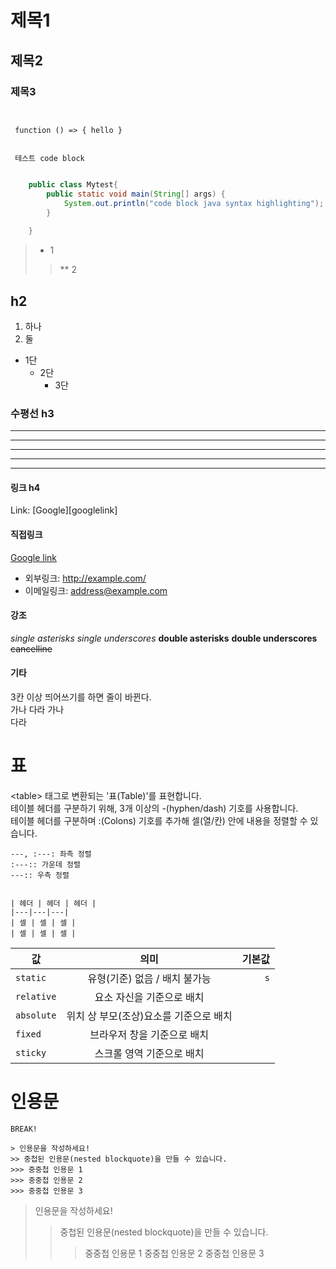 # 제목1
## 제목2
### 제목3

<pre><code>

 function () => { hello }
 
</code></pre>
 
```
 테스트 code block
 
```
 
```java
	public class Mytest{
		public static void main(String[] args) {
			System.out.println("code block java syntax highlighting");
		}
	
	}
```
 
 
 
 > * 1
 > > ** 2
 
 
 ## h2
 1. 하나
 2. 둘
 
 * 1단
	- 2단
		+ 3단



### 수평선 h3

* * *

***

*****

- - -

---------------------------------------
 
 
 
#### 링크 h4

Link: \[Google\]\[googlelink\]


[googlelink]: https://google.com "Go google"


#### 직접링크

[Google link](https://google.com, "google link")

* 외부링크: <http://example.com/>
* 이메일링크: <address@example.com>


#### 강조

*single asterisks*
_single underscores_
**double asterisks**
__double underscores__
~~cancelline~~


#### 기타

3칸 이상 띄어쓰기를 하면 줄이 바뀐다.   
가나   다라
가나  
다라


# 표


\<table\> 태그로 변환되는 '표(Table)'를 표현합니다.  
테이블 헤더를 구분하기 위해, 3개 이상의 -(hyphen/dash) 기호를 사용합니다.  
테이블 헤더를 구분하며 :(Colons) 기호를 추가해 셀(열/칸) 안에 내용을 정렬할 수 있습니다.  

```
---, :---: 좌측 정렬
:---:: 가운데 정렬
---:: 우측 정렬


| 헤더 | 헤더 | 헤더 |
|---|---|---|
| 셀 | 셀 | 셀 |
| 셀 | 셀 | 셀 |

```

| 값 | 의미 | 기본값 |
|---|:---:|---:|
| `static` | 유형(기준) 없음 / 배치 불가능 | `s` |
| `relative` | 요소 자신을 기준으로 배치 |  |
| `absolute` | 위치 상 부모(조상)요소를 기준으로 배치 |  |
| `fixed` | 브라우저 창을 기준으로 배치 |  |
| `sticky` | 스크롤 영역 기준으로 배치 |  |


# 인용문
```
BREAK!

> 인용문을 작성하세요!
>> 중첩된 인용문(nested blockquote)을 만들 수 있습니다.
>>> 중중첩 인용문 1
>>> 중중첩 인용문 2
>>> 중중첩 인용문 3

```

> 인용문을 작성하세요!
>> 중첩된 인용문(nested blockquote)을 만들 수 있습니다.
>>> 중중첩 인용문 1
>>> 중중첩 인용문 2
>>> 중중첩 인용문 3



